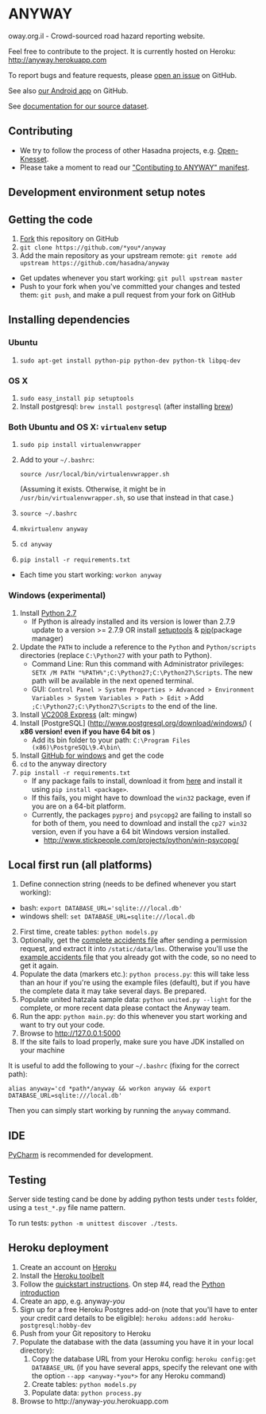 ANYWAY
======

oway.org.il - Crowd-sourced road hazard reporting website.

Feel free to contribute to the project. It is currently hosted on Heroku:
http://anyway.herokuapp.com

To report bugs and feature requests, please [open an issue](https://github.com/hasadna/anyway/issues) on GitHub.

See also [our Android app](https://github.com/hasadna/anywayAndroidApp) on GitHub.

See [documentation for our source dataset](https://docs.google.com/document/d/1xrYAQSQYyVlY8rrlBG4MlE_gI7tdVu5DAeDH7R6mzUs/edit?usp=sharing).

Contributing
-----------------------
* We try to follow the process of other Hasadna projects, e.g. [Open-Knesset](https://oknesset-devel.readthedocs.org/en/latest/).
* Please take a moment to read our ["Contibuting to ANYWAY" manifest](https://github.com/hasadna/anyway/blob/dev/CONTRIBUTING.md).

Development environment setup notes
-----------------------

## Getting the code
1. [Fork](https://github.com/hasadna/anyway/fork) this repository on GitHub
2. `git clone https://github.com/*you*/anyway`
3. Add the main repository as your upstream remote: `git remote add upstream https://github.com/hasadna/anyway`

* Get updates whenever you start working: `git pull upstream master`
* Push to your fork when you've committed your changes and tested them: `git push`, and make a pull request from your fork on GitHub

## Installing dependencies

### Ubuntu
1. `sudo apt-get install python-pip python-dev python-tk libpq-dev`

### OS X
1. `sudo easy_install pip setuptools`
2. Install postgresql: `brew install postgresql` (after installing [brew](http://brew.sh))

### Both Ubuntu and OS X: `virtualenv` setup
1. `sudo pip install virtualenvwrapper`
2. Add to your `~/.bashrc`:

      `source /usr/local/bin/virtualenvwrapper.sh`

   (Assuming it exists. Otherwise, it might be in `/usr/bin/virtualenvwrapper.sh`, so use that instead in that case.)
3. `source ~/.bashrc`
4. `mkvirtualenv anyway`
5. `cd anyway`
6. `pip install -r requirements.txt`

* Each time you start working: `workon anyway`

### Windows (experimental)
1.  Install [Python 2.7](http://www.python.org/getit)
    *  If Python is already installed and its version is lower than 2.7.9 update to a version >= 2.7.9 OR install [setuptools](http://www.lfd.uci.edu/~gohlke/pythonlibs/#setuptools) & [pip](http://www.lfd.uci.edu/~gohlke/pythonlibs/#pip)(package manager) 
1. Update the `PATH` to include a reference to the `Python` and `Python/scripts` directories (replace `C:\Python27` with your path to Python).
    * Command Line: Run this command with Administrator privileges: `SETX /M PATH "%PATH%";C:\Python27;C:\Python27\Scripts`. The new path will be available in the next opened terminal.
    * GUI: `Control Panel > System Properties > Advanced > Environment Variables > System Variables > Path > Edit >` Add `;C:\Python27;C:\Python27\Scripts` to the end of the line.
1.  Install [VC2008 Express](http://download.microsoft.com/download/A/5/4/A54BADB6-9C3F-478D-8657-93B3FC9FE62D/vcsetup.exe) (alt: mingw)
1.  Install [PostgreSQL] (http://www.postgresql.org/download/windows/) ( __x86 version! even if you have 64 bit os__ )
    * Add its bin folder to your path: `C:\Program Files (x86)\PostgreSQL\9.4\bin\`
1.  Install [GitHub for windows](http://windows.github.com/) and get the code
1.  `cd` to the anyway directory
1.  `pip install -r requirements.txt`
    * If any package fails to install, download it from [here](http://www.lfd.uci.edu/~gohlke/pythonlibs) and install it using `pip install <package>`. 
    * If this fails, you might have to download the `win32` package, even if you are on a 64-bit platform. 
    * Currently, the packages `pyproj` and `psycopg2` are failing to install so for both of them, you need to download and install the `cp27 win32` version, even if you have a 64 bit Windows version installed.
        * http://www.stickpeople.com/projects/python/win-psycopg/

## Local first run (all platforms)
1. Define connection string (needs to be defined whenever you start working):
  * bash: `export DATABASE_URL='sqlite:///local.db'`
  * windows shell: `set DATABASE_URL=sqlite:///local.db`
  
2. First time, create tables: `python models.py`
3. Optionally, get the [complete accidents file](https://drive.google.com/file/d/0B4yX8HDe1VaTdWdPMXV5c2gycW8/view?usp=sharing) after sending a permission request, and extract it into `/static/data/lms`. Otherwise you'll use the [example accidents file](https://drive.google.com/file/d/0B4yX8HDe1VaTSjNMUXYyeW4yQkk/view?usp=sharing) that you already got with the code, so no need to get it again.
4. Populate the data (markers etc.): `python process.py`: this will take less than an hour if you're using the example files (default), but if you have the complete data it may take several days. Be prepared.
5. Populate united hatzala sample data: `python united.py --light` for the complete, or more recent data please contact the Anyway team.
6. Run the app: `python main.py`: do this whenever you start working and want to try out your code.
7. Browse to http://127.0.0.1:5000
8. If the site fails to load properly, make sure you have JDK installed on your machine

It is useful to add the following to your `~/.bashrc` (fixing for the correct path):

    alias anyway='cd *path*/anyway && workon anyway && export DATABASE_URL=sqlite:///local.db'

Then you can simply start working by running the `anyway` command.

## IDE
[PyCharm](https://www.jetbrains.com/pycharm) is recommended for development.

## Testing
Server side testing cand be done by adding python tests under `tests` folder, using a `test_*.py` file name pattern.

To run tests: `python -m unittest discover ./tests`.


Heroku deployment
-----------------
1. Create an account on [Heroku](http://heroku.com)
2. Install the [Heroku toolbelt](https://toolbelt.heroku.com)
3. Follow the [quickstart instructions](https://devcenter.heroku.com/articles/quickstart). On step #4, read the [Python introduction](https://devcenter.heroku.com/articles/getting-started-with-python)
4. Create an app, e.g. anyway-*you*
5. Sign up for a free Heroku Postgres add-on (note that you'll have to enter your credit card details to be eligible): `heroku addons:add heroku-postgresql:hobby-dev`
6. Push from your Git repository to Heroku
7. Populate the database with the data (assuming you have it in your local directory):
    1. Copy the database URL from your Heroku config: `heroku config:get DATABASE_URL` (if you have several apps, specify the relevant one with the option `--app <anyway-*you*>` for any Heroku command)
    2. Create tables: `python models.py`
    3. Populate data: `python process.py`
8. Browse to http://anyway-*you*.herokuapp.com
